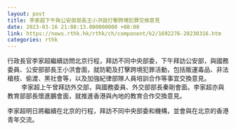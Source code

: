 ```yaml
---
layout: post
title: 李家超下午與公安部部長王小洪就打擊跨境犯罪交換意見
date: 2023-03-16 21:08:13.000000000 +08:00
link: https://news.rthk.hk/rthk/ch/component/k2/1692276-20230316.htm
categories: rthk
---
```


行政長官李家超繼續訪問北京行程，拜訪不同中央部委，下午拜訪公安部，與國務委員、公安部部長王小洪會面，就防範及打擊跨境犯罪活動，包括販運毒品、非法槍枝、偷渡、黑社會等，以及加強紀律部隊人員培訓合作等事宜交換意見。
　　 
李家超上午曾拜訪外交部，與國務委員、外交部部長秦剛會面。李家超亦與教育部部長懷進鵬會面，就推進香港與內地的教育合作交換意見。

李家超明日將繼續在北京的行程，拜訪不同中央部委和機構，並會與在北京的香港青年交流。

